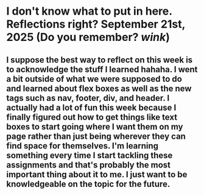 # I don't know what to put in here. Reflections right? September 21st, 2025 (Do you remember? *wink*)
## I suppose the best way to reflect on this week is to acknowledge the stuff I learned hahaha. I went a bit outside of what we were supposed to do and learned about flex boxes as well as the new tags such as nav, footer, div, and header. I actually had a lot of fun this week because I finally figured out how to get things like text boxes to start going where I want them on my page rather than just being wherever they can find space for themselves. I'm learning something every time I start tackling these assignments and that's probably the most important thing about it to me. I just want to be knowledgeable on the topic for the future.
